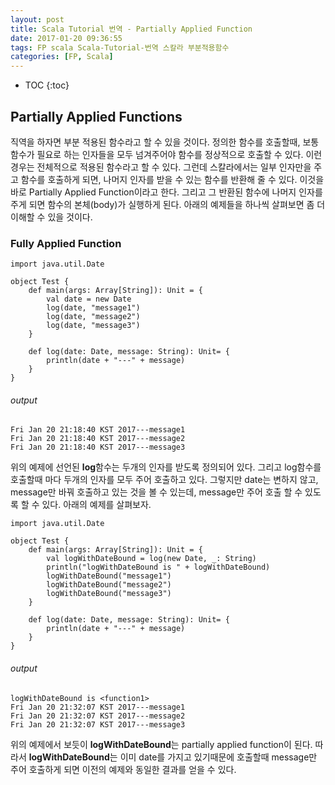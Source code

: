 ```yaml
---
layout: post
title: Scala Tutorial 번역 - Partially Applied Function
date: 2017-01-20 09:36:55
tags: FP scala Scala-Tutorial-번역 스칼라 부분적용함수
categories: [FP, Scala]
---
```


* TOC
{:toc}

## Partially Applied Functions
직역을 하자면 부분 적용된 함수라고 할 수 있을 것이다. 정의한 함수를 호출할때, 보통 함수가 필요로 하는 인자들을 모두 넘겨주어야 함수를 정상적으로 호출할 수 있다. 이런 경우는 전체적으로 적용된 함수라고 할 수 있다. 그런데 스칼라에서는 일부 인자만을 주고 함수를 호출하게 되면, 나머지 인자를 받을 수 있는 함수를 반환해 줄 수 있다. 이것을 바로 Partially Applied Function이라고 한다. 그리고 그 반환된 함수에 나머지 인자를 주게 되면 함수의 본체(body)가 실행하게 된다. 아래의 예제들을 하나씩 살펴보면 좀 더 이해할 수 있을 것이다.

### Fully Applied Function
```
import java.util.Date

object Test {
	def main(args: Array[String]): Unit = {
		val date = new Date
		log(date, "message1")
		log(date, "message2")
		log(date, "message3")
	}

	def log(date: Date, message: String): Unit= {
		println(date + "---" + message)
	}
}
```
###### output

```
Fri Jan 20 21:18:40 KST 2017---message1
Fri Jan 20 21:18:40 KST 2017---message2
Fri Jan 20 21:18:40 KST 2017---message3
```

위의 예제에 선언된 **log**함수는 두개의 인자를 받도록 정의되어 있다. 그리고 log함수를 호출할때 마다 두개의 인자를 모두 주어 호출하고 있다. 그렇지만 date는 변하지 않고, message만 바꿔 호출하고 있는 것을 볼 수 있는데, message만 주어 호출 할 수 있도록 할 수 있다. 아래의 예제를 살펴보자.

```
import java.util.Date

object Test {
	def main(args: Array[String]): Unit = {
		val logWithDateBound = log(new Date, _: String)
		println("logWithDateBound is " + logWithDateBound)
		logWithDateBound("message1")
		logWithDateBound("message2")
		logWithDateBound("message3")
	}

	def log(date: Date, message: String): Unit= {
		println(date + "---" + message)
	}
}
```
###### output
```
logWithDateBound is <function1>
Fri Jan 20 21:32:07 KST 2017---message1
Fri Jan 20 21:32:07 KST 2017---message2
Fri Jan 20 21:32:07 KST 2017---message3
```
위의 예제에서 보듯이 **logWithDateBound**는 partially applied function이 된다. 따라서 **logWithDateBound**는 이미 date를 가지고 있기때문에 호출할때 message만 주어 호출하게 되면 이전의 예제와 동일한 결과를 얻을 수 있다.
